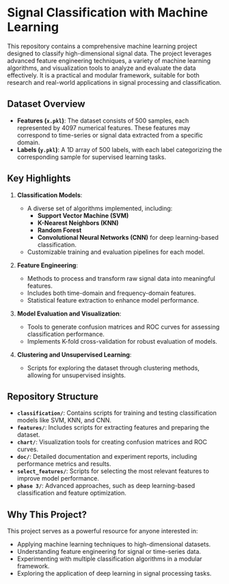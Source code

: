# Signal Classification with Machine Learning

This repository contains a comprehensive machine learning project designed to classify high-dimensional signal data. The project leverages advanced feature engineering techniques, a variety of machine learning algorithms, and visualization tools to analyze and evaluate the data effectively. It is a practical and modular framework, suitable for both research and real-world applications in signal processing and classification.

## Dataset Overview

- **Features (`x.pkl`)**: The dataset consists of 500 samples, each represented by 4097 numerical features. These features may correspond to time-series or signal data extracted from a specific domain.
- **Labels (`y.pkl`)**: A 1D array of 500 labels, with each label categorizing the corresponding sample for supervised learning tasks.

## Key Highlights

1. **Classification Models**: 
   - A diverse set of algorithms implemented, including:
     - **Support Vector Machine (SVM)**
     - **K-Nearest Neighbors (KNN)**
     - **Random Forest**
     - **Convolutional Neural Networks (CNN)** for deep learning-based classification.
   - Customizable training and evaluation pipelines for each model.

2. **Feature Engineering**:
   - Methods to process and transform raw signal data into meaningful features.
   - Includes both time-domain and frequency-domain features.
   - Statistical feature extraction to enhance model performance.

3. **Model Evaluation and Visualization**:
   - Tools to generate confusion matrices and ROC curves for assessing classification performance.
   - Implements K-fold cross-validation for robust evaluation of models.

4. **Clustering and Unsupervised Learning**:
   - Scripts for exploring the dataset through clustering methods, allowing for unsupervised insights.

## Repository Structure

- **`classification/`**: Contains scripts for training and testing classification models like SVM, KNN, and CNN.
- **`features/`**: Includes scripts for extracting features and preparing the dataset.
- **`chart/`**: Visualization tools for creating confusion matrices and ROC curves.
- **`doc/`**: Detailed documentation and experiment reports, including performance metrics and results.
- **`select_features/`**: Scripts for selecting the most relevant features to improve model performance.
- **`phase 3/`**: Advanced approaches, such as deep learning-based classification and feature optimization.

## Why This Project?

This project serves as a powerful resource for anyone interested in:
- Applying machine learning techniques to high-dimensional datasets.
- Understanding feature engineering for signal or time-series data.
- Experimenting with multiple classification algorithms in a modular framework.
- Exploring the application of deep learning in signal processing tasks.

